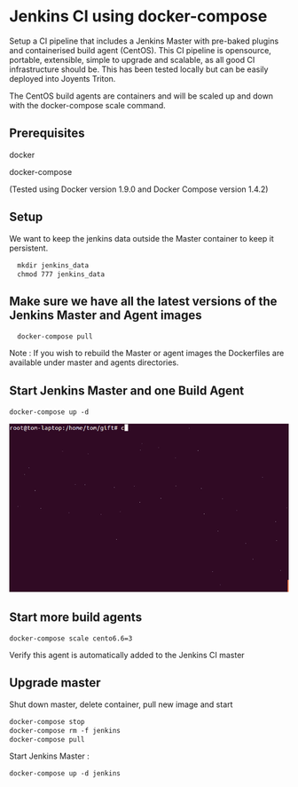 # Jenkins CI using docker-compose

Setup a CI pipeline that includes a Jenkins Master with pre-baked plugins and containerised build agent (CentOS).  This CI pipeline is opensource, portable, extensible, simple to upgrade and scalable, as all good CI infrastructure should be.  This has been tested locally but can be easily deployed into Joyents Triton.

The CentOS build agents are containers and will be scaled up and down with the docker-compose scale command.

## Prerequisites

  docker
  
  docker-compose
  
  (Tested using Docker version 1.9.0 and Docker Compose version 1.4.2)
  
## Setup 

We want to keep the jenkins data outside the Master container to keep it persistent.

```
  mkdir jenkins_data
  chmod 777 jenkins_data
```

## Make sure we have all the latest versions of the Jenkins Master and Agent images

```
  docker-compose pull
```

Note : If you wish to rebuild the Master or agent images the Dockerfiles are available under master and agents directories.

## Start Jenkins Master and one Build Agent

```
docker-compose up -d

```

![Example](/composeup.gif)

## Start more build agents

```
docker-compose scale cento6.6=3
```
Verify this agent is automatically added to the Jenkins CI master

## Upgrade master

Shut down master, delete container, pull new image and start

```
docker-compose stop
docker-compose rm -f jenkins
docker-compose pull
```

Start Jenkins Master : 

```
docker-compose up -d jenkins
```

